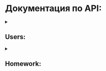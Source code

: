 
# Документация по API:
<details><summary><h2>Users:</h2></summary>
  
+ CodeConfirmationAPI:
  + Путь: ``api/v1/code_confirmation/`` 
  + Метод: ``POST``
  + Ограничение по доступности: ``нет``
  + Суть: получить код для входа в систему
  + Действие: отправляет запрос на сервер для создания записи в таблице ``SignIn``, данные в которой будут использованы при входе/регистрации
  + Параметры: 
    + ``api_key`` - ``str`` апи ключ 
    + ``telegram_id`` - ``int`` уникальный ``id`` пользователя в телеграм
    + ``confirmation_code`` - ``int`` 6и значный код идентификации, который был выдан пользователю
    + ``name`` - ``str``  текущее имя пользователя в Telegram
  + Возвращает:
    + ``HttpResponse``: ``Информация о пользователе {telegram_id} успешно внесена в таблицу SignIN``  
+ CreateUserAPI:
  + Путь: ``api/v1/create_user/`` 
  + Метод: ``POST``
  + Ограничение по доступности: ``нет``
  + Суть: создать аккаунт
  + Действие: отправляет запрос на сервер для создания записи в таблицах ``auth.user`` и ``users.user``
  + Параметры: 
    + ``api_key`` - ``str`` апи ключ 
    + ``telegram_id`` - ``int`` уникальный ``id`` пользователя в телеграм
    + ``name`` - ``str``  текущее имя пользователя в Telegram
    + ``grade`` - ``int`` номера класса
    + ``letter`` - ``str`` литера класса
    + ``group`` - ``int`` группа класса
  + Возвращает:
    + ``HttpResponse``:
      + ``Successful``
      + ``Пользователь уже существует``  
+ GetContactsAPI:  
  + Путь: ``api/v1/get_contacts/``  
  + Метод: ``POST``
  + Ограничение по доступности: ``нет``
  + Суть: получить текущие имя и фамилию пользователя
  + Действие: возвращает ``first_name`` и ``last_name`` указанного пользователя
  + Параметры: 
  + ``api_key`` - ``str`` апи ключ 
  + ``telegram_id`` - ``int`` уникальный ``id`` пользователя-отправителя в телеграм
  + Возвращает:
  + ``JSON``:  
  + ``first_name``: ``str``  
  + ``last_name``: ``str``  
  + ``POST``  
+ ChangeContactsAPI:  
  + Путь: ``api/v1/change_contacts/``   
  + Метод: ``POST``  
  + Ограничение по доступности: ``нет``
  + Суть: изменить имя и фамилию текущего пользователя
  + Действие: изменяет ``first_name`` и ``last_name`` указанного пользователя
  + Параметры: 
  + ``api_key`` - ``str`` апи ключ 
  + ``telegram_id`` - ``int`` уникальный ``id`` пользователя-отправителя в телеграм
  + ``first_name`` - ``str`` новое имя пользователя 
  + ``last_name`` - ``str`` новая фамилия пользователя
  + Возвращает:
  + ``HttpResponse``:
  + ``Successful``
+ ChangeGradeLetterAPI:
  + Путь: ``api/v1/change_grade_letter/`` 
  + Метод: ``POST``
  + Ограничение по доступности: ``user``/``superuser``
  + Суть: изменить класс/литеру
  + Действие: по запросу меняет данные о пользователе в таблице ``Users``
  + Параметры: 
    + ``api_key`` - ``str`` апи ключ 
    + ``telegram_id`` - ``int`` уникальный ``id`` пользователя-отправителя в телеграм
    + ``grade`` - ``int`` класс
    + ``letter`` - ``int`` литера
  + Возвращает:
      + ``HttpResponse``:
        + ``Successful``
+ GetChatModeAPI:
  + Путь: ``api/v1/get_chat_mode/`` 
  + Метод: ``POST``
  + Ограничение по доступности: ``нет``
  + Суть: изменить получить текущее значение ``chatmode`` у пользователя
  + Действие: возвращает текущее значение ``chatmode``
  + Параметры: 
  + ``api_key`` - ``str`` апи ключ 
  + ``telegram_id`` - ``int`` уникальный ``id`` пользователя-отправителя в телеграм
  + Возвращает:
  + ``HttpResponse``:
  + ``True``/``False``
+ ChangeChatModeAPI:
  + Путь: ``api/v1/change_chat_mode/`` 
  + Метод: ``POST``
  + Ограничение по доступности: ``нет``
  + Суть: изменить получить текущее значение ``chatmode`` у пользователя
  + Действие: отправляет запрос на изменение ``chatmode`` пользователя в таблице ``Users``
  + Параметры: 
  + ``api_key`` - ``str`` апи ключ 
  + ``telegram_id`` - ``int`` уникальный ``id`` пользователя-отправителя в телеграм
  + ``chat_mode`` - ``bool`` новое значение параметра ``chatmode``
  + Возвращает:
  + ``HttpResponse``:
  + ``Successful``  
+ ShowBecomeAdminAPI:
  + Путь: ``api/v1/show_become_admin/`` 
  + Метод: ``POST``
  + Ограничение по доступности: ``superuser``
  + Суть: получить все заявки на становление администратором
  + Действие: возвращает с сервера все заявки на становление администратором с таблички ``BecomeAdmin``
  + Параметры: 
  + ``api_key`` - ``str`` апи ключ 
  + ``telegram_id`` - ``int`` уникальный ``id`` пользователя в телеграм
  + Возвращает: 
    + ``JSON`` list of dictionaries with:  
    ``id``: ``int``,  
    ``grade``: ``int``,  
    ``letter``: ``"str"``,  
    ``group``: ``int``,  
    ``first_name``: ``"str"``,  
    ``last_name``: ``"str"``,  
    ``telegram_id``: ``int``  
+ BecomeAdminAPI:
  + Путь: ``api/v1/become_admin/`` 
  + Метод: ``POST``
  + Ограничение по доступности: ``нет``
  + Суть: отправить заявку на становление администратором
  + Действие: отправляет на сервер запрос, данные из которого записываются в табличку ``BecomeAdmin`` 
  + Параметры: 
  + ``api_key`` - апи ключ 
  + ``telegram_id`` - уникальный ``id`` пользователя в телеграм
  + ``grade`` - ``int`` номер класса
  + ``letter`` - ``str`` литера класса
  + ``group`` - ``int`` группа в классе  
  + ``first_name`` - ``str`` имя
  + ``last_name`` - ``str`` фамилия
  + Возвращает: 
    + ``HttpResponse``:
      + ``You are already admin``
      + ``You are superuser, damn``
      + ``Already have request``
      + ``Successful``
      + ``Wait pls``
+ AcceptDeclineBecomeAdminAPI:
  + Путь: ``api/v1/become_admin_accept_decline/`` 
  + Метод: ``POST``
  + Ограничение по доступности: ``superuser``
  + Суть: принять\отклонить заявку на администратора
  + Действие: меняет статус конкретного пользователя на администратора и/или удаляет запись на становление в таблице ``BecomeAdmin``
  + Параметры: 
    + ``api_key`` - ``str`` апи ключ 
    + ``telegram_id`` - ``int`` уникальный ``id`` пользователя-отправителя в телеграм
    + ``candidate_id`` - ``int`` уникальный ``id`` пользователя-кандидата в телеграм
    + ``decision`` - ``accept``/``decline`` вердикт
  + Возвращает:
      + ``HttpResponse``:
        + ``Это кто? Я такого не знаю``
        + ``Successful accepted``
        + ``Successful declined``
+ IsUserInSystemAPI:
  + Путь: ``api/v1/is_user_in_system/`` 
  + Метод: ``POST``
  + Ограничение по доступности: ``нет``
  + Суть: узнать есть ли пользователь в системе
  + Действие: пытается получить пользователя по его ``telegram_id``
  + Параметры: 
    + ``api_key`` - ``str`` апи ключ  
    + ``telegram_id`` - ``int`` уникальный ``id`` пользователя-отправителя в телеграм  
  + Возвращает:  
      + ``HttpResponse``:  
        + ``True``/``False``  
+ GetAdminsAPI:
  + Путь: ``api/v1/get_admins/`` 
  + Метод: ``POST``
  + Ограничение по доступности: ``нет``
  + Суть: узнать кто в твоём классе админ
  + Действие: получает из ``Users`` данные о пользователях-администраторах
  + Параметры: 
    + ``api_key`` - ``str`` апи ключ  
    + ``telegram_id`` - ``int`` уникальный ``id`` пользователя-отправителя в телеграм 
  + Возвращает:  
      + ``JSON``:  
        + ``list`` of dictionaries with:  
      ``telegram_id`` - ``int``  
      ``group`` - ``int``  
      ``user``: {  
        ``first_name`` - ``str``  
        ``last_name`` - ``str``  
        }
</details>
<details><summary><h2>Homework:</h2></summary>

+ GetLastHomeworkAllSubjectsAPI:
  + Путь: ``api/v1/get_last_homework_all_subjects/`` 
  + Метод: ``POST``
  + Ограничение по доступности: ``нет``
  + Суть: получить дз последнее по всем предметам
  + Действие: при запросе - возвращает по каждому из предметов последнее дз 
  + Параметры: 
    + ``api_key`` - ``str`` апи ключ 
    + ``telegram_id`` - ``int`` уникальный ``id`` пользователя-отправителя в телеграм
  + Возвращает:
      + ``JSON``:  
      ``subject``: {
        ``description``: ``str``,  
        ``subject``: ``"str"``,  
        ``group``: ``int``,  
        ``created_at``: ``datetime``,  
        ``author``: ``str``,  
        ``images``: ``list``,   
        ``files``: ``list``,  
      }
+ GetOneSubjectAPI:
  + Путь: ``api/v1/get_homework_for_subject/`` 
  + Метод: ``POST``
  + Ограничение по доступности: ``нет``
  + Суть: получить дз последнее по конкретному предмету
  + Действие: возвращает последнее дз по отправленному в запросе предмету 
  + Параметры: 
    + ``api_key`` - ``str`` апи ключ 
    + ``telegram_id`` - ``int`` уникальный ``id`` пользователя-отправителя в телеграм
    + ``subject`` - ``str`` название запрашиваемого предмета
  + Возвращает:
      + ``HttpResponse``:
        + ``Does not exist``
      + ``JSON``:
        ``description``: ``str``,  
        ``subject``: ``"str"``,
        ``group``: ``int``,  
        ``created_at``: ``datetime``,
        ``author``: ``str``,  
        ``images``: ``list``,   
        ``files``: ``list``,  
+ GetAllHomeworkFromDateAPI:
  + Путь: ``api/v1/get_homework_from_date/`` 
  + Метод: ``POST``
  + Ограничение по доступности: ``нет``
  + Суть: получить дз за дату
  + Действие: возвращает все дз по отправленной в запросе дате 
  + Параметры: 
    + ``api_key`` - ``str`` апи ключ 
    + ``telegram_id`` - ``int`` уникальный ``id`` пользователя-отправителя в телеграм
    + ``date`` - ``datetime`` дата в формате ``yy.mm.dd``
  + Возвращает:
      + ``HttpResponse``:
        + ``Does not exist``
      + ``JSON``:  
      ``subject``: {
        ``description``: ``str``,  
        ``subject``: ``"str"``,  
        ``group``: ``"int"``,  
        ``created_at``: ``datetime``,
        ``author``: ``str``,  
        ``images``: ``list``,   
        ``files``: ``list``,  
      }
+ GetHomeworkFromIdAPI:
  + Путь: ``api/v1/get_homework_from_id/`` 
  + Метод: ``POST``
  + Ограничение по доступности: ``нет``
  + Суть: получить дз последнее по его ``id``
  + Действие: возвращает дз с указанным ``id`` 
  + Параметры: 
    + ``api_key`` - ``str`` апи ключ 
    + ``telegram_id`` - ``int`` уникальный ``id`` пользователя-отправителя в телеграм
    + ``homework_id`` - ``int`` id домашки
  + Возвращает:
      + ``HttpResponse``:
        + ``Undefined``
        + ``Does not exist``
      + ``JSON``:    
        ``id``: ``int``,  
        ``grade``: ``int``,  
        ``letter``: ``"str"``,  
        ``description``: ``str``,  
        ``subject``: ``"str"``,  
        ``group``: ``"int"``,  
        ``created_at``: ``datetime``,  
        ``todo``: ``list``,  
        ``images``: ``list``,   
        ``files``: ``list``,  
        ``author``: ``str``, 
+ GetTomorrowHomeworkAPI:
  + Путь: ``api/v1/get_tomorrow_homework/`` 
  + Метод: ``POST``
  + Ограничение по доступности: ``нет``
  + Суть: получить дз на следующий день
  + Действие: получает последнюю домашку по каждому предмету **завтра** (по расписанию)
  + Параметры: 
    + ``api_key`` - ``str`` апи ключ 
    + ``telegram_id`` - ``int`` уникальный ``id`` пользователя-отправителя в телеграм
    + ``homework_id`` - ``int`` id домашки
  + Возвращает:
      + ``JSON``:  
        ``subject``: {  
          ``id``: ``int``,  
          ``grade``: ``int``,  
          ``letter``: ``"str"``,  
          ``description``: ``str``,  
          ``subject``: ``"str"``,  
          ``group``: ``"int"``,  
          ``created_at``: ``datetime``,  
          ``todo``: ``list``,  
          ``images``: ``list``,   
          ``files``: ``list``,  
          ``author``: ``str``,  
        }  
+ AddHomeWorkAPI:
  + Путь: ``api/v1/add_homework/`` 
  + Метод: ``POST``
  + Ограничение по доступности: ``staff``/``superuser``
  + Суть: добавить дз
  + Действие: при запросе добавляет изображения, файлы в таблицы ``Images``, ``Files``. И создает с ними запись о домашнем задании в таблице ``Homework`` 
  + Параметры: 
    + ``api_key`` - ``str`` апи ключ 
    + ``telegram_id`` - ``int`` уникальный ``id`` пользователя-отправителя в телеграм
    + ``subject`` - ``str`` название предмета
    + ``description`` - ``str`` описание домашнего задания
    + ``images`` - ``list`` массив of ``str`` путей к изображениям 
    + ``files`` - ``list`` массив of ``str`` путей к файлам
  + Возвращает:
      + ``HttpResponse``:
        + ``Successful``
+ EditHomeworkDescriptionAPI:
  + Путь: ``api/v1/edit_homework_description/`` 
  + Метод: ``POST``
  + Ограничение по доступности: ``staff``/``superuser``
  + Суть: изменить описание у домашки
  + Действие: при запросе меняет запись о домашнем задании в таблице ``Homework`` 
  + Параметры: 
    + ``api_key`` - ``str`` апи ключ 
    + ``telegram_id`` - ``int`` уникальный ``id`` пользователя-отправителя в телеграм
    + ``homework_id`` - ``int`` id домашки
    + ``description`` - ``str`` описание домашнего задания
  + Возвращает:
      + ``HttpResponse``:
        + ``Does not exist`` 
        + ``Successful``
+ EditHomeworkImagesAPI:
  + Путь: ``api/v1/edit_homework_images/`` 
  + Метод: ``POST``
  + Ограничение по доступности: ``staff``/``superuser``
  + Суть: изменить изображения у домашки
  + Действие: при запросе меняет запись о домашнем задании в таблице ``Homework`` 
  + Параметры: 
    + ``api_key`` - ``str`` апи ключ 
    + ``telegram_id`` - ``int`` уникальный ``id`` пользователя-отправителя в телеграм
    + ``homework_id`` - ``int`` id домашки
    + ``"images"`` - ``list`` of ``str`` путей к изображениям
  + Возвращает:
      + ``HttpResponse``:
        + ``Does not exist`` 
        + ``Successful``
+ EditHomeworkFilesAPI:
  + Путь: ``api/v1/edit_homework_files/`` 
  + Метод: ``POST``
  + Ограничение по доступности: ``staff``/``superuser``
  + Суть: изменить файлы у домашки
  + Действие: при запросе меняет запись о домашнем задании в таблице ``Homework`` 
  + Параметры: 
    + ``api_key`` - ``str`` апи ключ 
    + ``telegram_id`` - ``int`` уникальный ``id`` пользователя-отправителя в телеграм
    + ``homework_id`` - ``int`` id домашки
    + ``"files"`` - ``list`` of ``str`` путей к файлам
  + Возвращает:
      + ``HttpResponse``:
        + ``Does not exist`` 
        + ``Successful``
+ DeleteHomeworkAPI:
  + Путь: ``api/v1/delete_homework/`` 
  + Метод: ``POST``
  + Ограничение по доступности: ``staff``/``superuser``
  + Суть: удалить дз по его ``id``
  + Действие: удаляет дз с указанным ``id`` 
  + Параметры: 
    + ``api_key`` - ``str`` апи ключ 
    + ``telegram_id`` - ``int`` уникальный ``id`` пользователя-отправителя в телеграм
    + ``homework_id`` - ``int`` id домашки
  + Возвращает:
      + ``HttpResponse``:
        + ``Does not exist``
        + ``Successful``
+ GetMailingAPI:
  + Путь: ``api/v1/get_mailing/`` 
  + Метод: ``POST``
  + Ограничение по доступности: ``зависящая``
  + Суть: получить все ``Mailing``'и
  + Действие: возвращает подходящие по уровню ``Mailing`` из: ``School``, ``Class``, ``Admin``
  + Параметры: 
    + ``api_key`` - ``str`` апи ключ 
    + ``telegram_id`` - ``int`` уникальный ``id`` пользователя-отправителя в телеграм
  + Возвращает:
      + ``JSON``:
      ``level``: {  
        ``id``: ``int``,  
        ``grade``: ``int``,  
        ``letter``: ``"str"``,  
        ``description``: ``str``,  
        ``subject``: ``"str"``,  
        ``group``: ``"int"``,  
        ``created_at``: ``datetime``,  
        ``todo``: ``list``,  
        ``author``: ``str``,  
        ``images``: ``list``,   
        ``files``: ``list``,  
      }
+ AddMailingAPI:
  + Путь: ``api/v1/add_mailing/`` 
  + Метод: ``POST``
  + Ограничение по доступности: ``зависящая``
  + Суть: добавить ``Mailing``'
  + Действие: добавляет ``Mailing`` в таблицу ``Homework`` с соответствующим уровнем
  + Параметры: 
    + ``api_key`` - ``str`` апи ключ 
    + ``telegram_id`` - ``int`` уникальный ``id`` пользователя-отправителя в телеграм
    + ``level`` - уровень оповещения ``school``/``admins``/``class``
    + ``description`` - описание оповещения
    + ``images`` - ``list`` of ``str`` путей к изображениям
    + ``files`` - ``list`` of ``str`` путей к файлам
  + Возвращает:
      + ``HttpResponse``:
        + ``Successful``
+ EditMailingAPI:
  + Путь: ``api/v1/edit_mailing/`` 
  + Метод: ``POST``
  + Ограничение по доступности: ``зависящая``
  + Суть: посмотреть какой ``Mailing`` будет изменен
  + Действие: возвращает ``Mailing`` по его ``homework_id``
  + Параметры: 
    + ``api_key`` - ``str`` апи ключ 
    + ``telegram_id`` - ``int`` уникальный ``id`` пользователя-отправителя в телеграм
    + ``homework_id`` - ``int`` id ``Mailing``'а
  + Возвращает:
      + ``HttpResponse``:
        + ``Does not exist``
      + ``JSON``:
        ``id``: ``int``,  
        ``grade``: ``int``,  
        ``letter``: ``"str"``,  
        ``description``: ``str``,  
        ``subject``: ``"str"``,  
        ``group``: ``"int"``,  
        ``created_at``: ``datetime``,  
        ``todo``: ``list``,  
        ``author``: ``str``,  
        ``images``: ``list``,   
        ``files``: ``list``,
+ EditMailingDescriptionAPI:
  + Путь: ``api/v1/edit_mailing_description/`` 
  + Метод: ``POST``
  + Ограничение по доступности: ``staff``/``superuser``
  + Суть: изменить описание у рассылки
  + Действие: при запросе меняет запись о рассылке в таблице ``Homework`` 
  + Параметры: 
    + ``api_key`` - ``str`` апи ключ 
    + ``telegram_id`` - ``int`` уникальный ``id`` пользователя-отправителя в телеграм
    + ``homework_id`` - ``int`` id рассылки
    + ``description`` - ``str`` описание домашнего задания
  + Возвращает:
      + ``HttpResponse``:
        + ``Does not exist`` 
        + ``Successful``
        + ``Error``
+ EditMailingImagesAPI:
  + Путь: ``api/v1/edit_mailing_images/`` 
  + Метод: ``POST``
  + Ограничение по доступности: ``staff``/``superuser``
  + Суть: изменить изображения у рассылки
  + Действие: при запросе меняет изображения связанные с указанной рассылкой 
  + Параметры: 
    + ``api_key`` - ``str`` апи ключ 
    + ``telegram_id`` - ``int`` уникальный ``id`` пользователя-отправителя в телеграм
    + ``homework_id`` - ``int`` id рассылки
    + ``"images"`` - ``list`` of ``str`` путей к изображениям
  + Возвращает:
      + ``HttpResponse``:
        + ``Does not exist`` 
        + ``Successful``
+ EditMailingFilesAPI:
  + Путь: ``api/v1/edit_mailing_files/`` 
  + Метод: ``POST``
  + Ограничение по доступности: ``staff``/``superuser``
  + Суть: изменить файлы у рассылки
  + Действие: при запросе меняет файлы связанные с указанной рассылкой 
  + Параметры: 
    + ``api_key`` - ``str`` апи ключ 
    + ``telegram_id`` - ``int`` уникальный ``id`` пользователя-отправителя в телеграм
    + ``homework_id`` - ``int`` id рассылки
    + ``"files"`` - ``list`` of ``str`` путей к файлам
  + Возвращает:
      + ``HttpResponse``:
        + ``Does not exist`` 
        + ``Successful``
+ DeleteMailingAPI:
  + Путь: ``api/v1/delete_mailing/`` 
  + Метод: ``POST``
  + Ограничение по доступности: ``staff``/``superuser``
  + Суть: удалить рассылку
  + Действие: удаляет запись о рассылке, а также все связанные изображения и файлы
  + Параметры: 
    + ``api_key`` - ``str`` апи ключ 
    + ``telegram_id`` - ``int`` уникальный ``id`` пользователя-отправителя в телеграм
    + ``homework_id`` - ``int`` id рассылки
  + Возвращает:
      + ``HttpResponse``:
        + ``Does not exist`` 
        + ``Successful``
+ TodoWorkAPI:
  + Путь: ``api/v1/change_todo/`` 
  + Метод: ``POST``
  + Ограничение по доступности: ``нет``
  + Суть: отметить домашнее задание выполненным/невыполненным
  + Действие: меняет у заданного домашнего задания значение ``is_done`` на обратное
  + Параметры: 
    + ``api_key`` - ``str`` апи ключ 
    + ``telegram_id`` - ``int`` уникальный ``id`` пользователя-отправителя в телеграм
    + ``homework_id`` - ``int`` id домашки
  + Возвращает:
      + ``HttpResponse``:
        + ``Successful``
+ GetTomorrowScheduleAPI:
  + Путь: ``api/v1/get_tomorrow_schedule/`` 
  + Метод: ``POST``
  + Ограничение по доступности: ``нет``
  + Суть: получить расписание на завтра
  + Действие: возвращает расписанию на завтрашнюю дату с метода в ``utils``
  + Параметры: 
    + ``api_key`` - ``str`` апи ключ 
    + ``telegram_id`` - ``int`` уникальный ``id`` пользователя-отправителя в телеграм
  + Возвращает:
      + ``JSON``:
        + ``lesson``: ``subject``
+ DeleteOldHomeworkAPI:
  + Путь: ``api/v1/delete_old_homework/`` 
  + Метод: ``POST``
  + Ограничение по доступности: ``superuser``
  + Суть: удалить старое дз
  + Действие: удаляет все домашки и связанные с ними изображения и файлы, которым более 14 дней  
  + Параметры: 
    + ``api_key`` - ``str`` апи ключ 
    + ``telegram_id`` - ``int`` уникальный ``id`` пользователя-отправителя в телеграм
  + Возвращает:
      + ``HttpResponse``
        + ``Successful delete {todo_d_counter:int} Todo and {homework_d_counter:int} Homework rows``
+ AddScheduleAPI:
  + Путь: ``api/v1/add_schedule/`` 
  + Метод: ``POST``
  + Ограничение по доступности: ``superuser``
  + Суть: добавить расписание
  + Действие: добавляет в таблицу ``Schedule`` новую запись 
  + Параметры: 
    + ``api_key`` - ``str`` апи ключ 
    + ``telegram_id`` - ``int`` уникальный ``id`` пользователя-отправителя в телеграм
    + ``grade`` - ``int`` класс
    + ``letter`` - ``str`` литера
    + ``group`` - ``int`` группа
    + ``weekday`` - ``int`` день недели
    + ``lesson`` - ``int`` номер урока
    + ``subject`` - ``str`` аббревиатура предмета
  + Возвращает:
      + ``HttpResponse``
        + ``Successful``
</details>
